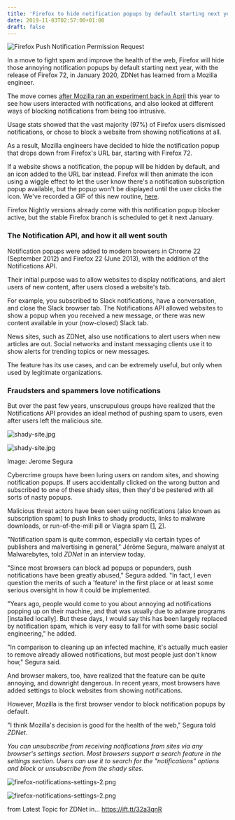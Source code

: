 ```yaml
---
title: 'Firefox to hide notification popups by default starting next year'
date: 2019-11-03T02:57:00+01:00
draft: false
---
```


![Firefox Push Notification Permission Request](https://zdnet1.cbsistatic.com/hub/i/2019/04/02/cb03c423-35d5-4fdc-8da1-8c3d6da17f98/44f3e20250a8f8f1c92da9ddcb3de0b3/push-notification-request.jpg)

In a move to fight spam and improve the health of the web, Firefox will hide those annoying notification popups by default starting next year, with the release of Firefox 72, in January 2020, ZDNet has learned from a Mozilla engineer.

The move comes [after Mozilla ran an experiment back in April](https://www.zdnet.com/article/firefox-to-run-experiment-to-reduce-push-notification-permission-spam/) this year to see how users interacted with notifications, and also looked at different ways of blocking notifications from being too intrusive.

Usage stats showed that the vast majority (97%) of Firefox users dismissed notifications, or chose to block a website from showing notifications at all.

As a result, Mozilla engineers have decided to hide the notification popup that drops down from Firefox's URL bar, starting with Firefox 72.

If a website shows a notification, the popup will be hidden by default, and an icon added to the URL bar instead. Firefox will then animate the icon using a wiggle effect to let the user know there's a notification subscription popup available, but the popup won't be displayed until the user clicks the icon. We've recorded a GIF of this new routine, [here](https://imgur.com/fN1JIg3).

Firefox Nightly versions already come with this notification popup blocker active, but the stable Firefox branch is scheduled to get it next January.

### The Notification API, and how it all went south

Notification popups were added to modern browsers in Chrome 22 (September 2012) and Firefox 22 (June 2013), with the addition of the Notifications API.

Their initial purpose was to allow websites to display notifications, and alert users of new content, after users closed a website's tab.

For example, you subscribed to Slack notifications, have a conversation, and close the Slack browser tab. The Notifications API allowed websites to show a popup when you received a new message, or there was new content available in your (now-closed) Slack tab.

News sites, such as ZDNet, also use notifications to alert users when new articles are out. Social networks and instant messaging clients use it to show alerts for trending topics or new messages.

The feature has its use cases, and can be extremely useful, but only when used by legitimate organizations.

### Fraudsters and spammers love notifications  

But over the past few years, unscrupulous groups have realized that the Notifications API provides an ideal method of pushing spam to users, even after users left the malicious site.

![shady-site.jpg](https://www.zdnet.com/article/firefox-to-hide-notification-popups-by-default-starting-next-year/#ftag=RSSbaffb68)

<span><img src="https://zdnet2.cbsistatic.com/hub/i/r/2019/11/03/fa4eebd1-c62e-45e8-b586-6120cf0d5bdc/resize/370xauto/14fc1f82f502f1e9dbf7a0b880878747/shady-site.jpg" alt="shady-site.jpg" /></span>

Image: Jerome Segura

Cybercrime groups have been luring users on random sites, and showing notification popups. If users accidentally clicked on the wrong button and subscribed to one of these shady sites, then they'd be pestered with all sorts of nasty popups.

Malicious threat actors have been seen using notifications (also known as subscription spam) to push links to shady products, links to malware downloads, or run-of-the-mill pill or Viagra spam \[[1](https://www.bleepingcomputer.com/news/security/forget-email-web-sites-use-notifications-to-spam-your-browser-instead/), [2](https://www.bleepingcomputer.com/news/security/sites-trick-users-into-subscribing-to-browser-notification-spam/)\].

"Notification spam is quite common, especially via certain types of publishers and malvertising in general," Jérôme Segura, malware analyst at Malwarebytes, told _ZDNet_ in an interview today.

"Since most browsers can block ad popups or popunders, push notifications have been greatly abused," Segura added. "In fact, I even question the merits of such a 'feature' in the first place or at least some serious oversight in how it could be implemented.

"Years ago, people would come to you about annoying ad notifications popping up on their machine, and that was usually due to adware programs \[installed locally\]. But these days, I would say this has been largely replaced by notification spam, which is very easy to fall for with some basic social engineering," he added.

"In comparison to cleaning up an infected machine, it's actually much easier to remove already allowed notifications, but most people just don't know how," Segura said.

And browser makers, too, have realized that the feature can be quite annoying, and downright dangerous. In recent years, most browsers have added settings to block websites from showing notifications.

However, Mozilla is the first browser vendor to block notification popups by default.

"I think Mozilla's decision is good for the health of the web," Segura told _ZDNet_.

_You can unsubscribe from receiving notifications from sites via any browser's settings section. Most browsers support a search feature in the settings section. Users can use it to search for the "notifications" options and block or unsubscribe from the shady sites._

![firefox-notifications-settings-2.png](https://www.zdnet.com/article/firefox-to-hide-notification-popups-by-default-starting-next-year/#ftag=RSSbaffb68)

<span><img src="https://zdnet3.cbsistatic.com/hub/i/2019/11/03/5ea99d42-0e2d-4b8e-88db-52c1c4e8b3e8/1c3fe089584a790a60d11b8998460151/firefox-notifications-settings-2.png" alt="firefox-notifications-settings-2.png" /></span>

  
  
from Latest Topic for ZDNet in... https://ift.tt/32a3qnR